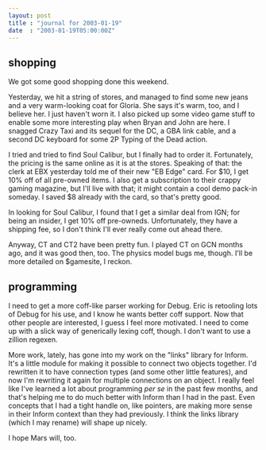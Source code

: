```yaml
---
layout: post
title : "journal for 2003-01-19"
date  : "2003-01-19T05:00:00Z"
---
```



## shopping

We got some good shopping done this weekend.

Yesterday, we hit a string of stores, and managed to find some new jeans and a very warm-looking coat for Gloria.  She says it's warm, too, and I believe her. I just haven't worn it.  I also picked up some video game stuff to enable some more interesting play when Bryan and John are here.  I snagged Crazy Taxi and its sequel for the DC, a GBA link cable, and a second DC keyboard for some 2P Typing of the Dead action.

I tried and tried to find Soul Calibur, but I finally had to order it. Fortunately, the pricing is the same online as it is at the stores.  Speaking of that:  the clerk at EBX yesterday told me of their new "EB Edge" card.  For $10, I get 10% off of all pre-owned items.  I also get a subscription to their crappy gaming magazine, but I'll live with that; it might contain a cool demo pack-in someday.  I saved $8 already with the card, so that's pretty good.

In looking for Soul Calibur, I found that I get a similar deal from IGN; for being an insider, I get 10% off pre-owneds.  Unfortunately, they have a shipping fee, so I don't think I'll ever really come out ahead there.

Anyway, CT and CT2 have been pretty fun.  I played CT on GCN months ago, and it was good then, too.  The physics model bugs me, though.  I'll be more detailed on $gamesite, I reckon.

## programming

I need to get a more coff-like parser working for Debug.  Eric is retooling lots of Debug for his use, and I know he wants better coff support.  Now that other people are interested, I guess I feel more motivated.  I need to come up with a slick way of generically lexing coff, though.  I don't want to use a zillion regexen.

More work, lately, has gone into my work on the "links" library for Inform. It's a little module for making it possible to connect two objects together. I'd rewritten it to have connection types (and some other little features), and now I'm rewriting it again for multiple connections on an object.  I really feel like I've learned a lot about programming <em>per se</em> in the past few months, and that's helping me to do much better with Inform than I had in the past.  Even concepts that I had a tight handle on, like pointers, are making more sense in their Inform context than they had previously.  I think the links library (which I may rename) will shape up nicely.

I hope Mars will, too.

